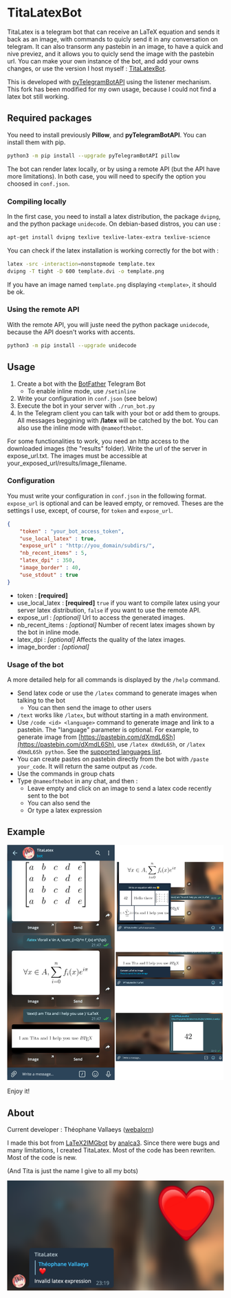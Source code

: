 # TitaLatexBot

TitaLatex is a telegram bot that can receive an LaTeX equation and sends it back as an image, with commands to quicly send it in any conversation on telegram. It can also transorm any pastebin in an image, to have a quick and nive previez, and it allows you to quicly send the image with the pastebin url. You can make your own instance of the bot, and add your owns changes, or use the version I host myself : [TitaLatexBot](https://t.me/titalatexbot).

This is developed with [pyTelegramBotAPI](https://github.com/eternnoir/pyTelegramBotAPI) using the listener mechanism. This fork has been modified for my own usage, because I could not find a latex bot still working.

## Required packages

You need to install previously **Pillow**, and **pyTelegramBotAPI**. You can install them with pip.

```bash
python3 -m pip install --upgrade pyTelegramBotAPI pillow
```

The bot can render latex locally, or by using a remote API (but the API have more limitations). In both case, you will need to specify the option you choosed in ```conf.json```.

### Compiling locally

In the first case, you need to install a latex distribution, the package ```dvipng```, and the python package ```unidecode```. On debian-based distros, you can use :

```bash
apt-get install dvipng texlive texlive-latex-extra texlive-science
```

You can check if the latex installation is working correctly for the bot with :
```bash
latex -src -interaction=nonstopmode template.tex
dvipng -T tight -D 600 template.dvi -o template.png
```

If you have an image named ```template.png``` displaying ```<template>```, it should be ok.

### Using the remote API

With the remote API, you will juste need the python package ```unidecode```, because the API doesn't works with accents.

```bash
python3 -m pip install --upgrade unidecode
```

## Usage

1. Create a bot with the [BotFather](https://t.me/botfather) Telegram Bot
	- To enable inline mode, use ```/setinline ```
2. Write your configuration in ```conf.json``` (see below)
3. Execute the bot in your server with ```./run_bot.py```
4. In the Telegram client you can talk with your bot or add them to groups. All messages beggining with **/latex** will be catched by the bot. You can also use the inline mode with ```@nameofthebot```.

For some functionalities to work, you need an http access to the downloaded images (the "results" folder). Write the url of the server in expose_url.txt. The images must be accessible at your_exposed_url/results/image_filename.

### Configuration

You must write your configuration in ```conf.json``` in the following format. ```expose_url``` is optional and can be leaved empty, or removed. Theses are the settings I use, except, of course, for ```token``` and ```expose_url```.

```json
{
	"token" : "your_bot_access_token",
	"use_local_latex" : true,
	"expose_url" : "http://you_domain/subdirs/",
	"nb_recent_items" : 5,
	"latex_dpi" : 350,
	"image_border" : 40,
	"use_stdout" : true
}
```

- token : **[required]**
- use_local_latex : **[required]** ```true``` if you want to compile latex using your server latex distribution, ```false``` if you want to use the remote API.
- expose_url : *[optional]* Url to access the generated images.
- nb_recent_items : *[optional]* Number of recent latex images shown by the bot in inline mode.
- latex_dpi : *[optional]* Affects the quality of the latex images.
- image_border : *[optional]*

### Usage of the bot

A more detailed help for all commands is displayed by the ```/help``` command.

- Send latex code or use the ```/latex``` command to generate images when talking to the bot
	- You can then send the image to other users
- ```/text``` works like ```/latex```, but without starting in a math environment.
- Use ```/code <id> <language>``` command to generate image and link to a pastebin. The "language" parameter is optional. For example, to generate image from [https://pastebin.com/dXmdL6Sh](https://pastebin.com/dXmdL6Sh), use ```/latex dXmdL6Sh```, or ```/latex dXmdL6Sh python```. See the [supported languages list](https://www.overleaf.com/learn/latex/Code_listing#Supported_languages).
- You can create pastes on pastebin directly from the bot with ```/paste your_code```. It will return the same output as ```/code```.
- Use the commands in group chats
- Type ```@nameofthebot``` in any chat, and then :
	- Leave empty and click on an image to send a latex code recently sent to the bot
	- You can also send the 
	- Or type a latex expression

<!--
help - Send help message
latex - Convert LaTeX math code to image
text - Convert LaTeX code to image
code - Convert code on pastebin to an image
paste - Upload code on pastebin, return link and image
-->


## Example

![Examples, from deskop app](ressources/example.png)

Enjoy it!

## About

Current developer : Théophane Vallaeys ([webalorn](https://github.com/webalorn))

I made this bot from [LaTeX2IMGbot](https://github.com/analca3/LaTeX2IMGbot) by [analca3](https://github.com/analca3). Since there were bugs and many limitations, I created TitaLatex. Most of the code has been rewriten. Most of the code is new.

(And Tita is just the name I give to all my bots)

![Tita is not always kind :'(](ressources/broken_love.png)